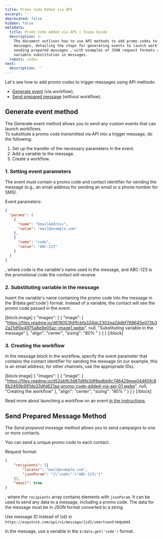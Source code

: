 ```yaml
---
title: Promo Code Added via API
excerpt: ''
deprecated: false
hidden: false
metadata:
  title: Promo Code Added via API | Yespo Guide
  description: >-
    The document outlines how to use API methods to add promo codes to trigger
    messages, detailing the steps for generating events to launch workflows and
    sending prepared messages , with examples of JSON request formats and
    variable substitution in messages.
  robots: index
next:
  description: ''
---
```

Let's see how to add promo codes to trigger messages using API methods:

- [Generate event](https://docs.yespo.io/reference/registerevent_1) (via workflow),
- [Send prepared message](https://docs.yespo.io/reference/sendextendedpreparedmessage-1) (without workflow).

## Generate event method

The Generate event method allows you to send any custom events that can launch workflows.  
To substitute a promo code transmitted via API into a trigger message, do the following:

1. Set up the transfer of the necessary parameters in the event.
2. Add a variable to the message.
3. Create a workflow.

### 1. Setting event parameters

The event must contain a promo code and contact identifier for sending the message (e.g., an email address for sending an email or a phone number for SMS).

Event parameters:

```json
{
  "params": [
    {
      "name": "EmailAddress",
      "value": "mail@example.com"
    },
    {
      "name": "code",
      "value": "ABC-123"
    }
  ]
}
```

, where code is the variable's name used in the message, and ABC-123 is the promotional code the contact will receive.

### 2. Substituting variable in the message

Insert the variable's name containing the promo code into the message in the $!data.get('code') format. Instead of a variable, the contact will see the promo code passed in the event.

[block:image]
{
  "images": [
    {
      "image": [
        "https://files.readme.io/d619053fd1fcbfa324dc2302ea2ddbf768645e073b32a21df0e4975a8e9e05ac-image1.webp",
        null,
        "Substituting variable in the message"
      ],
      "align": "center",
      "sizing": "80% "
    }
  ]
}
[/block]


### 3. Creating the workflow

In the message block in the workflow, specify the event parameter that contains the contact identifier for sending the message (in our example, this is an email address; for other channels, use the appropriate IDs). 

[block:image]
{
  "images": [
    {
      "image": [
        "https://files.readme.io/d52abfb3d87d6fe3df8adbb6c746429eee04460fc86b2469b991de33dfd621aa-promo-code-added-via-api-01.webp",
        null,
        "Creating the workflow"
      ],
      "align": "center",
      "sizing": "80% "
    }
  ]
}
[/block]


Read more about launching a workflow on an event [in the instructions](https://docs.yespo.io/docs/creating-events).

## Send Prepared Message Method

The _Send prepared message_ method allows you to send campaigns to one or more contacts. 

You can send a unique promo code to each contact.

Request format:

```json
{
    "recipients": [{
        "locator": "mail@example.com",
        "jsonParam": "{\"code\":\"ABC-123\"}"
    }],
    "email": true
}
```

, where the `recipients` array contains elements with `jsonParam`. It can be used to send any data to a message, including a promo code. The data for the message must be in JSON format converted to a string.

Use message ID instead of {id} in `https://esputnik.com/api/v1/message/{id}/smartsend` request.

In the message, use a variable in the `$!data.get('code')` format.